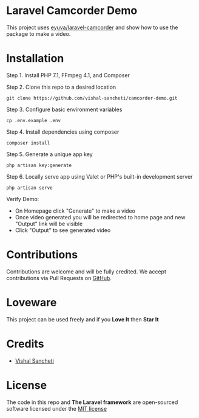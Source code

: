 # Laravel Camcorder Demo
This project uses [eyuva/laravel-camcorder](https://github.com/eyuva/laravel-camcorder) and show how to use the package to make a video.

# Installation

Step 1. Install PHP 7.1, FFmpeg 4.1, and Composer

Step 2. Clone this repo to a desired location

```
git clone https://github.com/vishal-sancheti/camcorder-demo.git
```

Step 3. Configure basic environment variables

```
cp .env.example .env
``````

Step 4. Install dependencies using composer
```
composer install
```
Step 5. Generate a unique app key

```
php artisan key:generate
```

Step 6. Locally serve app using Valet or PHP's built-in development server

```
php artisan serve
```

Verify Demo:
- On Homepage click "Generate" to make a video
- Once video generated you will be redirected to home page and new "Output" link will be visible
- Click "Output" to see generated video


# Contributions
Contributions are welcome and will be fully credited. We accept contributions via Pull Requests on [GitHub](https://github.com/v1shky/camcorder-demo).

# Loveware
This project can be used freely and if you **Love It** then **Star It**

# Credits
* [Vishal Sancheti](https://github.com/vishal-sancheti)

# License

The code in this repo and **The Laravel framework** are open-sourced software licensed under the [MIT license](http://opensource.org/licenses/MIT)

